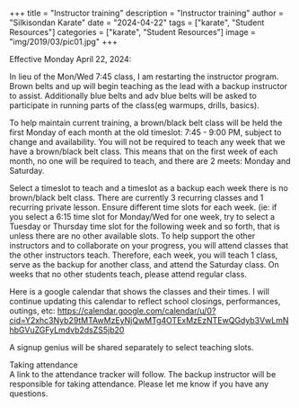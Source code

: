 +++
title = "Instructor training"
description = "Instructor training"
author = "Silkisondan Karate"
date = "2024-04-22"
tags = ["karate", "Student Resources"]
categories = ["karate", "Student Resources"]
image = "img/2019/03/pic01.jpg"
+++

Effective Monday April 22, 2024:

In lieu of the Mon/Wed 7:45 class, I am restarting the instructor program. Brown belts and up will begin teaching as the lead with a backup instructor to assist. 
Additionally blue belts and adv blue belts will be asked to participate in running parts of the class(eg warmups, drills, basics).

To help maintain current training, a brown/black belt class will be held the first Monday of each month at the old timeslot: 7:45 - 9:00 PM, subject to change and availability. You will not be required to teach any week that we have a brown/black belt class. This means that on the first week of each month, no one will be required to teach, and there are 2 meets: Monday and Saturday. 

Select a timeslot to teach and a timeslot as a backup each week there is no brown/black belt class. There are currently 3 recurring classes and 1 recurring private lesson. Ensure different time slots for each week. (ie: if you select a 6:15 time slot for Monday/Wed for one week, try to select a Tuesday or Thursday time slot for the following week and so forth, that is unless there are no other available slots. To help support the other instructors and to collaborate on your progress, you will attend classes that the other instructors teach. Therefore, each week, you will teach 1 class, serve as the backup for another class, and attend the Saturday class. On weeks that no other students teach, please attend regular class.

Here is a google calendar that shows the classes and their times. I will continue updating this calendar to reflect school closings, performances, outings, etc:
https://calendar.google.com/calendar/u/0?cid=Y2xhc3Nyb29tMTAwMzEyNjQwMTg4OTExMzEzNTEwQGdyb3VwLmNhbGVuZGFyLmdvb2dsZS5jb20

A signup genius will be shared separately to select teaching slots.

Taking attendance  
A link to the attendance tracker will follow. The backup instructor will be responsible for taking attendance.  Please let me know if you have any questions.

